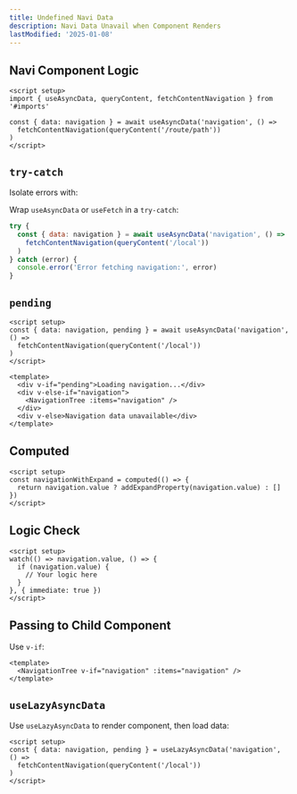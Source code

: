 ```yaml
---
title: Undefined Navi Data
description: Navi Data Unavail when Component Renders
lastModified: '2025-01-08'
---
```


## Navi Component Logic

```vue
<script setup>
import { useAsyncData, queryContent, fetchContentNavigation } from '#imports'

const { data: navigation } = await useAsyncData('navigation', () =>
  fetchContentNavigation(queryContent('/route/path'))
)
</script>
```

## `try-catch`

Isolate errors with:

Wrap `useAsyncData` or `useFetch` in a `try-catch`:

```js
try {
  const { data: navigation } = await useAsyncData('navigation', () =>
    fetchContentNavigation(queryContent('/local'))
  )
} catch (error) {
  console.error('Error fetching navigation:', error)
}
```

## `pending`

```vue
<script setup>
const { data: navigation, pending } = await useAsyncData('navigation', () =>
  fetchContentNavigation(queryContent('/local'))
)
</script>

<template>
  <div v-if="pending">Loading navigation...</div>
  <div v-else-if="navigation">
    <NavigationTree :items="navigation" />
  </div>
  <div v-else>Navigation data unavailable</div>
</template>
```

## Computed

```vue
<script setup>
const navigationWithExpand = computed(() => {
  return navigation.value ? addExpandProperty(navigation.value) : []
})
</script>
```

## Logic Check

```vue
<script setup>
watch(() => navigation.value, () => {
  if (navigation.value) {
    // Your logic here
  }
}, { immediate: true })
</script>
```

## Passing to Child Component

Use `v-if`:

```vue
<template>
  <NavigationTree v-if="navigation" :items="navigation" />
</template>
```

## `useLazyAsyncData`

Use `useLazyAsyncData` to render component, then load data:

```vue
<script setup>
const { data: navigation, pending } = useLazyAsyncData('navigation', () =>
  fetchContentNavigation(queryContent('/local'))
)
</script>
```

